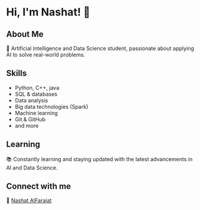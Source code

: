 # Hi, I'm Nashat! 👋

## About Me
🚀 Artificial Intelligence and Data Science student, passionate about applying AI to solve real-world problems.

## Skills
- Python, C++, java
- SQL & databases
- Data analysis
- Big data technologies (Spark)
- Machine learning
- Git & GitHub
- and more

## Learning
📚 Constantly learning and staying updated with the latest advancements in AI and Data Science.

## Connect with me
🔗 [Nashat AlFarajat](https://www.linkedin.com/in/nashat-alfarajat-700437337/)
